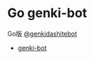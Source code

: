 # Go genki-bot #

Go版 [@genkidashitebot](https://twitter.com/genkidashitebot)

- [genki-bot](https://github.com/sugyan/genki-bot)

